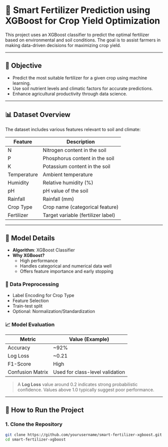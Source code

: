 # 🌾 Smart Fertilizer Prediction using XGBoost for Crop Yield Optimization

This project uses an XGBoost classifier to predict the optimal fertilizer based on environmental and soil conditions. The goal is to assist farmers in making data-driven decisions for maximizing crop yield.

---

## 🎯 Objective

- Predict the most suitable fertilizer for a given crop using machine learning.
- Use soil nutrient levels and climatic factors for accurate predictions.
- Enhance agricultural productivity through data science.

---

## 📊 Dataset Overview

The dataset includes various features relevant to soil and climate:

| Feature       | Description                              |
|---------------|------------------------------------------|
| N             | Nitrogen content in the soil             |
| P             | Phosphorus content in the soil           |
| K             | Potassium content in the soil            |
| Temperature   | Ambient temperature                      |
| Humidity      | Relative humidity (%)                    |
| pH            | pH value of the soil                     |
| Rainfall      | Rainfall (mm)                            |
| Crop Type     | Crop name (categorical feature)          |
| Fertilizer    | Target variable (fertilizer label)       |

---

## 🧠 Model Details

- **Algorithm**: XGBoost Classifier
- **Why XGBoost?**
  - High performance
  - Handles categorical and numerical data well
  - Offers feature importance and early stopping

### 🔧 Data Preprocessing

- Label Encoding for Crop Type
- Feature Selection
- Train-test split
- Optional: Normalization/Standardization

### 📈 Model Evaluation

| Metric         | Value (Example)     |
|----------------|---------------------|
| Accuracy       | ~92%                |
| Log Loss       | ~0.21               |
| F1-Score       | High                |
| Confusion Matrix | Used for class-level validation |

> A **Log Loss** value around 0.2 indicates strong probabilistic confidence. Values above 1.0 typically suggest poor performance.

---

## 🧪 How to Run the Project

### 1. Clone the Repository

```bash
git clone https://github.com/yourusername/smart-fertilizer-xgboost.git
cd smart-fertilizer-xgboost
